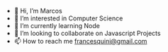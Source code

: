 - 👋 Hi, I’m Marcos
- 👀 I’m interested in Computer Science
- 🌱 I’m currently learning Node
- 💞️ I’m looking to collaborate on Javascript Projects
- 📫 How to reach me francesquini@gmail.com

<!---
MFrancesquini/MFrancesquini is a ✨ special ✨ repository because its `README.md` (this file) appears on your GitHub profile.
You can click the Preview link to take a look at your changes.
--->
